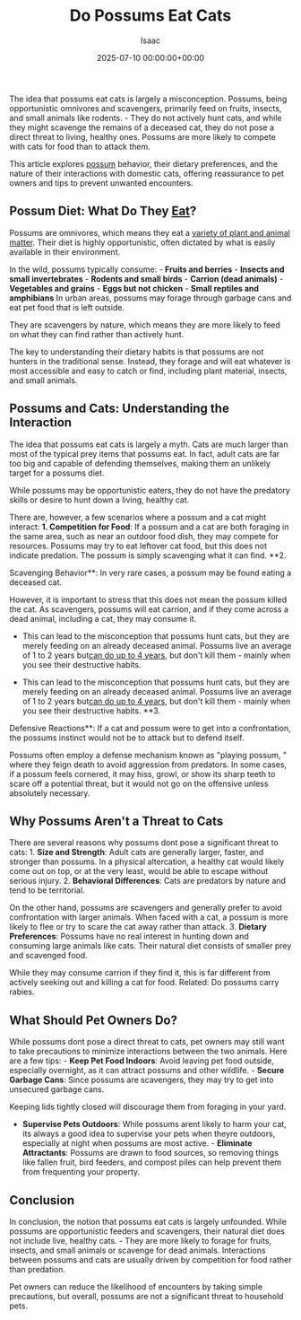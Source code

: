﻿---
title: Do Possums Eat Cats
description: The idea that possums eat cats is largely a misconception. Possums, being opportunistic omnivores and scavengers, primarily feed on fruits, insects, and small...
slug: /do-possums-eat-cats/
date: 2025-07-10 00:00:00+00:00
lastmod: 2025-07-10 00:00:00+03:00
author: Isaac
categories:
- Guide
- Moles
tags:
- guide
- possum
- eat
layout: post
---

The idea that possums eat cats is largely a misconception. Possums, being opportunistic omnivores and scavengers, primarily feed on fruits, insects, and small animals like rodents. - They do not actively hunt cats, and while they might scavenge the remains of a deceased cat, they do not pose a direct threat to living, healthy ones. Possums are more likely to compete with cats for food than to attack them.

This article explores [possum](https://pestpolicy.com/do-possums-eat-chickens/) behavior, their dietary preferences, and the nature of their interactions with domestic cats, offering reassurance to pet owners and tips to prevent unwanted encounters.

##  Possum Diet: What Do They [Eat](https://pestpolicy.com/do-cats-eat-lizards/)?

Possums are omnivores, which means they eat a [variety of plant and animal matter](https://pestpolicy.com/what-do-opossums-eat/). Their diet is highly opportunistic, often dictated by what is easily available in their environment.

In the wild, possums typically consume: - **Fruits and berries** - **Insects and small invertebrates** - **Rodents and small birds** - **Carrion (dead animals)** - **Vegetables and grains** - **Eggs but not chicken** - **Small reptiles and amphibians** In urban areas, possums may forage through garbage cans and eat pet food that is left outside.

They are scavengers by nature, which means they are more likely to feed on what they can find rather than actively hunt.

The key to understanding their dietary habits is that possums are not hunters in the traditional sense. Instead, they forage and will eat whatever is most accessible and easy to catch or find, including plant material, insects, and small animals.

##  Possums and Cats: Understanding the Interaction

The idea that possums eat cats is largely a myth. Cats are much larger than most of the typical prey items that possums eat. In fact, adult cats are far too big and capable of defending themselves, making them an unlikely target for a possums diet.

While possums may be opportunistic eaters, they do not have the predatory skills or desire to hunt down a living, healthy cat.

There are, however, a few scenarios where a possum and a cat might interact: **1. Competition for Food**: If a possum and a cat are both foraging in the same area, such as near an outdoor food dish, they may compete for resources. Possums may try to eat leftover cat food, but this does not indicate predation. The possum is simply scavenging what it can find. **2.

Scavenging Behavior**: In very rare cases, a possum may be found eating a deceased cat.

However, it is important to stress that this does not mean the possum killed the cat. As scavengers, possums will eat carrion, and if they come across a dead animal, including a cat, they may consume it.

- This can lead to the misconception that possums hunt cats, but they are merely feeding on an already deceased animal. Possums live an average of 1 to 2 years but[can do up to 4 years](https://opossumsocietyus.org/general-opossum-information/), but don't kill them - mainly when you see their destructive habits.

- This can lead to the misconception that possums hunt cats, but they are merely feeding on an already deceased animal. Possums live an average of 1 to 2 years but[can do up to 4 years](https://opossumsocietyus.org/general-opossum-information/), but don't kill them - mainly when you see their destructive habits. **3.

Defensive Reactions**: If a cat and possum were to get into a confrontation, the possums instinct would not be to attack but to defend itself.

Possums often employ a defense mechanism known as "playing possum, " where they feign death to avoid aggression from predators. In some cases, if a possum feels cornered, it may hiss, growl, or show its sharp teeth to scare off a potential threat, but it would not go on the offensive unless absolutely necessary.

##  Why Possums Aren't a Threat to Cats

There are several reasons why possums dont pose a significant threat to cats: 1. **Size and Strength**: Adult cats are generally larger, faster, and stronger than possums. In a physical altercation, a healthy cat would likely come out on top, or at the very least, would be able to escape without serious injury. 2. **Behavioral Differences**: Cats are predators by nature and tend to be territorial.

On the other hand, possums are scavengers and generally prefer to avoid confrontation with larger animals. When faced with a cat, a possum is more likely to flee or try to scare the cat away rather than attack. 3. **Dietary Preferences**: Possums have no real interest in hunting down and consuming large animals like cats. Their natural diet consists of smaller prey and scavenged food.

While they may consume carrion if they find it, this is far different from actively seeking out and killing a cat for food. Related: Do possums carry rabies.

##  What Should Pet Owners Do?

While possums dont pose a direct threat to cats, pet owners may still want to take precautions to minimize interactions between the two animals. Here are a few tips: - **Keep Pet Food Indoors**: Avoid leaving pet food outside, especially overnight, as it can attract possums and other wildlife. - **Secure Garbage Cans**: Since possums are scavengers, they may try to get into unsecured garbage cans.

Keeping lids tightly closed will discourage them from foraging in your yard.

- **Supervise Pets Outdoors**: While possums arent likely to harm your cat, its always a good idea to supervise your pets when theyre outdoors, especially at night when possums are most active. - **Eliminate Attractants**: Possums are drawn to food sources, so removing things like fallen fruit, bird feeders, and compost piles can help prevent them from frequenting your property.

##  Conclusion

In conclusion, the notion that possums eat cats is largely unfounded. While possums are opportunistic feeders and scavengers, their natural diet does not include live, healthy cats. - They are more likely to forage for fruits, insects, and small animals or scavenge for dead animals. Interactions between possums and cats are usually driven by competition for food rather than predation.

Pet owners can reduce the likelihood of encounters by taking simple precautions, but overall, possums are not a significant threat to household pets.

